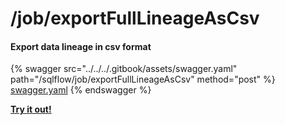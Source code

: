 # /job/exportFullLineageAsCsv

#### Export data lineage in csv format

{% swagger src="../../../.gitbook/assets/swagger.yaml" path="/sqlflow/job/exportFullLineageAsCsv" method="post" %}
[swagger.yaml](../../../.gitbook/assets/swagger.yaml)
{% endswagger %}

[**Try it out!**](../../swagger-ui.md)
